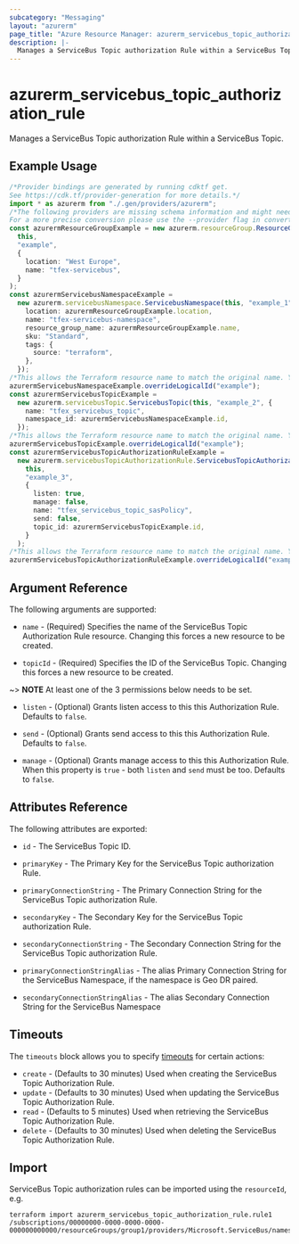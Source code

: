 ```yaml
---
subcategory: "Messaging"
layout: "azurerm"
page_title: "Azure Resource Manager: azurerm_servicebus_topic_authorization_rule"
description: |-
  Manages a ServiceBus Topic authorization Rule within a ServiceBus Topic.
---
```


# azurerm\_servicebus\_topic\_authorization\_rule

Manages a ServiceBus Topic authorization Rule within a ServiceBus Topic.

## Example Usage

```typescript
/*Provider bindings are generated by running cdktf get.
See https://cdk.tf/provider-generation for more details.*/
import * as azurerm from "./.gen/providers/azurerm";
/*The following providers are missing schema information and might need manual adjustments to synthesize correctly: azurerm.
For a more precise conversion please use the --provider flag in convert.*/
const azurermResourceGroupExample = new azurerm.resourceGroup.ResourceGroup(
  this,
  "example",
  {
    location: "West Europe",
    name: "tfex-servicebus",
  }
);
const azurermServicebusNamespaceExample =
  new azurerm.servicebusNamespace.ServicebusNamespace(this, "example_1", {
    location: azurermResourceGroupExample.location,
    name: "tfex-servicebus-namespace",
    resource_group_name: azurermResourceGroupExample.name,
    sku: "Standard",
    tags: {
      source: "terraform",
    },
  });
/*This allows the Terraform resource name to match the original name. You can remove the call if you don't need them to match.*/
azurermServicebusNamespaceExample.overrideLogicalId("example");
const azurermServicebusTopicExample =
  new azurerm.servicebusTopic.ServicebusTopic(this, "example_2", {
    name: "tfex_servicebus_topic",
    namespace_id: azurermServicebusNamespaceExample.id,
  });
/*This allows the Terraform resource name to match the original name. You can remove the call if you don't need them to match.*/
azurermServicebusTopicExample.overrideLogicalId("example");
const azurermServicebusTopicAuthorizationRuleExample =
  new azurerm.servicebusTopicAuthorizationRule.ServicebusTopicAuthorizationRule(
    this,
    "example_3",
    {
      listen: true,
      manage: false,
      name: "tfex_servicebus_topic_sasPolicy",
      send: false,
      topic_id: azurermServicebusTopicExample.id,
    }
  );
/*This allows the Terraform resource name to match the original name. You can remove the call if you don't need them to match.*/
azurermServicebusTopicAuthorizationRuleExample.overrideLogicalId("example");

```

## Argument Reference

The following arguments are supported:

*   `name` - (Required) Specifies the name of the ServiceBus Topic Authorization Rule resource. Changing this forces a new resource to be created.

*   `topicId` - (Required) Specifies the ID of the ServiceBus Topic. Changing this forces a new resource to be created.

\~> **NOTE** At least one of the 3 permissions below needs to be set.

*   `listen` - (Optional) Grants listen access to this this Authorization Rule. Defaults to `false`.

*   `send` - (Optional) Grants send access to this this Authorization Rule. Defaults to `false`.

*   `manage` - (Optional) Grants manage access to this this Authorization Rule. When this property is `true` - both `listen` and `send` must be too. Defaults to `false`.

## Attributes Reference

The following attributes are exported:

*   `id` - The ServiceBus Topic ID.

*   `primaryKey` - The Primary Key for the ServiceBus Topic authorization Rule.

*   `primaryConnectionString` - The Primary Connection String for the ServiceBus Topic authorization Rule.

*   `secondaryKey` - The Secondary Key for the ServiceBus Topic authorization Rule.

*   `secondaryConnectionString` - The Secondary Connection String for the ServiceBus Topic authorization Rule.

*   `primaryConnectionStringAlias` - The alias Primary Connection String for the ServiceBus Namespace, if the namespace is Geo DR paired.

*   `secondaryConnectionStringAlias` - The alias Secondary Connection String for the ServiceBus Namespace

## Timeouts

The `timeouts` block allows you to specify [timeouts](https://www.terraform.io/language/resources/syntax#operation-timeouts) for certain actions:

* `create` - (Defaults to 30 minutes) Used when creating the ServiceBus Topic Authorization Rule.
* `update` - (Defaults to 30 minutes) Used when updating the ServiceBus Topic Authorization Rule.
* `read` - (Defaults to 5 minutes) Used when retrieving the ServiceBus Topic Authorization Rule.
* `delete` - (Defaults to 30 minutes) Used when deleting the ServiceBus Topic Authorization Rule.

## Import

ServiceBus Topic authorization rules can be imported using the `resourceId`, e.g.

```shell
terraform import azurerm_servicebus_topic_authorization_rule.rule1 /subscriptions/00000000-0000-0000-0000-000000000000/resourceGroups/group1/providers/Microsoft.ServiceBus/namespaces/namespace1/topics/topic1/authorizationRules/rule1
```
